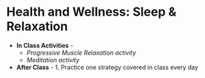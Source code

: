 # Health and Wellness: Sleep & Relaxation
  - **In Class Activities** - 
    - *Progressive Muscle Relaxation activity* 
    - *Meditation activity* 
  - **After Class** - 1. Practice one strategy covered in class every day


